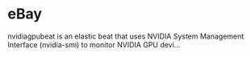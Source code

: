 # eBay
nvidiagpubeat is an elastic beat that uses NVIDIA System Management Interface (nvidia-smi) to monitor NVIDIA GPU devi…
